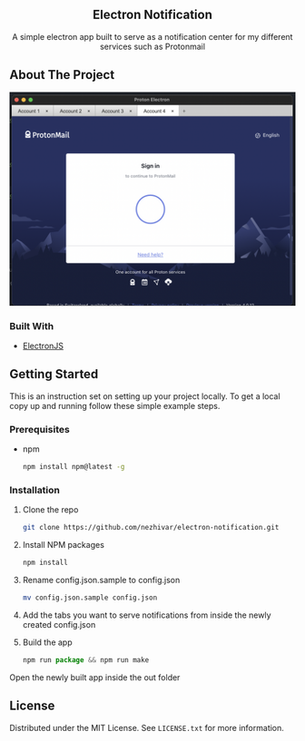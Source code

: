 <div align="center">
  <h2 align="center">Electron Notification</h2>

  <p align="center">
     A simple electron app built to serve as a notification center for my different services such as Protonmail
  </p>
</div>

<!-- ABOUT THE PROJECT -->

## About The Project

![Electron Notification Screen Shot][product-screenshot]

### Built With

- [ElectronJS](https://www.electronjs.org/)

<!-- GETTING STARTED -->

## Getting Started

This is an instruction set on setting up your project locally.
To get a local copy up and running follow these simple example steps.

### Prerequisites

- npm
  ```sh
  npm install npm@latest -g
  ```

### Installation

1. Clone the repo
   ```sh
   git clone https://github.com/nezhivar/electron-notification.git
   ```
2. Install NPM packages
   ```sh
   npm install
   ```
3. Rename config.json.sample to config.json

   ```sh
   mv config.json.sample config.json
   ```

4. Add the tabs you want to serve notifications from inside the newly created config.json
5. Build the app
   ```js
   npm run package && npm run make
   ```

Open the newly built app inside the out folder

<!-- LICENSE -->

## License

Distributed under the MIT License. See `LICENSE.txt` for more information.

[product-screenshot]: images/screenshot.png
